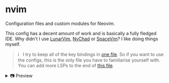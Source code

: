 # nvim

Configuration files and custom modules for Neovim.

This config has a decent amount of work and is basically a fully fledged IDE.  Why didn't I use [LunarVim](https://github.com/LunarVim/LunarVim), [NvChad](https://github.com/NvChad/NvChad) or [SpaceVim](https://github.com/liuchengxu/space-vim)?  I like doing things myself.

> ℹ️ &nbsp; I try to keep all of the key bindings in [one file](https://github.com/AlexvZyl/.dotfiles/blob/main/.config/nvim/lua/alex/keymaps/init.lua).  So if you want to use the configs, this is the only file you have to familiarise yourself with.  You can add more LSPs to the end of [this file](https://github.com/AlexvZyl/.dotfiles/blob/main/.config/nvim/lua/alex/lang/lsp/clients.lua).

<details>

<summary>📷 Preview</summary>
  
</br>

![image](https://github.com/AlexvZyl/.dotfiles/assets/81622310/4032df89-74da-4152-b606-8d608d828de3)

![image](https://github.com/AlexvZyl/.dotfiles/assets/81622310/c0a1c04d-5665-4402-98f2-e5a92f7c12c1)
  
</details>
